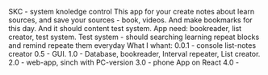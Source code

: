 SKC - system knoledge control
This app for your create notes about learn sources, and save your sources - book, videos.
And make bookmarks for this day.
And it should content test system.
App need: bookreader, list creator, test system.
Test system - should searching learning repeat blocks and remind repeate them everyday
What I whant:
0.0.1 - console list-notes creator
0.5  - GUI.
1.0 - Database, 
      bookreader, 
      Interval repeater,
      List creator.
2.0 - web-app,
      sinch with PC-version
3.0 - phone App on React
4.0 - 